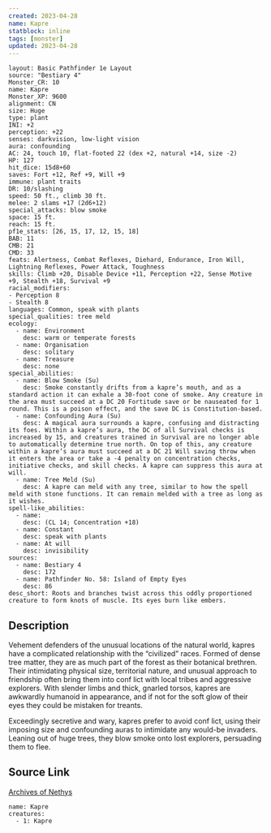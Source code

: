 ```yaml
---
created: 2023-04-28
name: Kapre
statblock: inline
tags: [monster]
updated: 2023-04-28
---
```

```statblock
layout: Basic Pathfinder 1e Layout
source: "Bestiary 4"
Monster_CR: 10
name: Kapre
Monster_XP: 9600
alignment: CN
size: Huge
type: plant
INI: +2
perception: +22
senses: darkvision, low-light vision
aura: confounding
AC: 24, touch 10, flat-footed 22 (dex +2, natural +14, size -2)
HP: 127
hit_dice: 15d8+60
saves: Fort +12, Ref +9, Will +9
immune: plant traits
DR: 10/slashing
speed: 50 ft., climb 30 ft.
melee: 2 slams +17 (2d6+12)
special_attacks: blow smoke
space: 15 ft.
reach: 15 ft.
pf1e_stats: [26, 15, 17, 12, 15, 18]
BAB: 11
CMB: 21
CMD: 33
feats: Alertness, Combat Reflexes, Diehard, Endurance, Iron Will, Lightning Reflexes, Power Attack, Toughness
skills: Climb +20, Disable Device +11, Perception +22, Sense Motive +9, Stealth +18, Survival +9
racial_modifiers:
- Perception 8
- Stealth 8
languages: Common, speak with plants
special_qualities: tree meld
ecology:
  - name: Environment
    desc: warm or temperate forests
  - name: Organisation
    desc: solitary
  - name: Treasure
    desc: none
special_abilities:
  - name: Blow Smoke (Su)
    desc: Smoke constantly drifts from a kapre’s mouth, and as a standard action it can exhale a 30-foot cone of smoke. Any creature in the area must succeed at a DC 20 Fortitude save or be nauseated for 1 round. This is a poison effect, and the save DC is Constitution-based.
  - name: Confounding Aura (Su)
    desc: A magical aura surrounds a kapre, confusing and distracting its foes. Within a kapre’s aura, the DC of all Survival checks is increased by 15, and creatures trained in Survival are no longer able to automatically determine true north. On top of this, any creature within a kapre’s aura must succeed at a DC 21 Will saving throw when it enters the area or take a -4 penalty on concentration checks, initiative checks, and skill checks. A kapre can suppress this aura at will.
  - name: Tree Meld (Su)
    desc: A kapre can meld with any tree, similar to how the spell meld with stone functions. It can remain melded with a tree as long as it wishes.
spell-like_abilities:
  - name:
    desc: (CL 14; Concentration +18)
  - name: Constant
    desc: speak with plants
  - name: At will
    desc: invisibility
sources:
  - name: Bestiary 4
    desc: 172
  - name: Pathfinder No. 58: Island of Empty Eyes
    desc: 86
desc_short: Roots and branches twist across this oddly proportioned creature to form knots of muscle. Its eyes burn like embers.
```
## Description
Vehement defenders of the unusual locations of the natural world, kapres have a complicated relationship with the “civilized” races. Formed of dense tree matter, they are as much part of the forest as their botanical brethren. Their intimidating physical size, territorial nature, and unusual approach to friendship often bring them into conf lict with local tribes and aggressive explorers. With slender limbs and thick, gnarled torsos, kapres are awkwardly humanoid in appearance, and if not for the soft glow of their eyes they could be mistaken for treants.

Exceedingly secretive and wary, kapres prefer to avoid conf lict, using their imposing size and confounding auras to intimidate any would-be invaders. Leaning out of huge trees, they blow smoke onto lost explorers, persuading them to flee.
## Source Link
[Archives of Nethys](https://aonprd.com/MonsterDisplay.aspx?ItemName=Kapre)
```encounter-table
name: Kapre
creatures:
  - 1: Kapre
```
